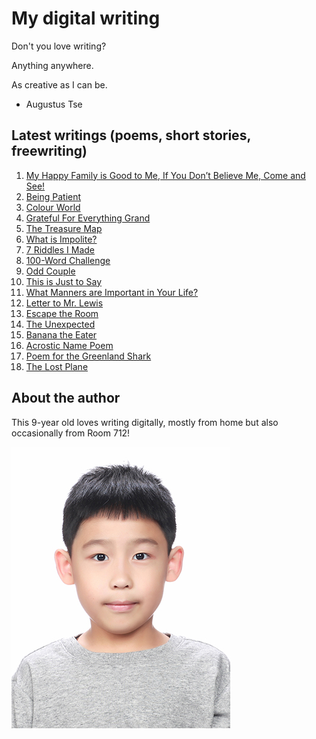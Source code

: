 # My digital writing

Don't you love writing?

Anything anywhere.

As creative as I can be.

- Augustus Tse

## Latest writings (poems, short stories, freewriting)

1. [My Happy Family is Good to Me, If You Don’t Believe Me, Come and See!](articles/20210927-my-happy-family)
1. [Being Patient](articles/20210927-being-patient)
1. [Colour World](articles/20210927-colour-world)
1. [Grateful For Everything Grand](articles/20210927-grateful-for-everything-grand)
1. [The Treasure Map](articles/20210926-treasure-map)
1. [What is Impolite?](articles/20210927-what-is-impolite) 
1. [7 Riddles I Made](articles/20210926-riddles)
1. [100-Word Challenge](articles/20210927-100-word-challenge)
1. [Odd Couple](articles/20210927-odd-couple)
1. [This is Just to Say](articles/20210927-just-to-say)
1. [What Manners are Important in Your Life?](articles/20210927-what-manners-are-important-in-your-life)
1. [Letter to Mr. Lewis](articles/20210927-letter)
1. [Escape the Room](articles/20211205-escape-the-room)
1. [The Unexpected](articles/20211205-the-unexpected)
1. [Banana the Eater](articles/20211205-banana-the-eater)
1. [Acrostic Name Poem](articles/20211205-acrostis-name-poem)
1. [Poem for the Greenland Shark](articles/20211205-poem-for-the-greenland-shark)
1. [The Lost Plane](articles/20211205-the-lost-plane)

## About the author

This 9-year old loves writing digitally, mostly from home
but also occasionally from Room 712!

![Myself](/images/photo.jpg "Photo of me")

